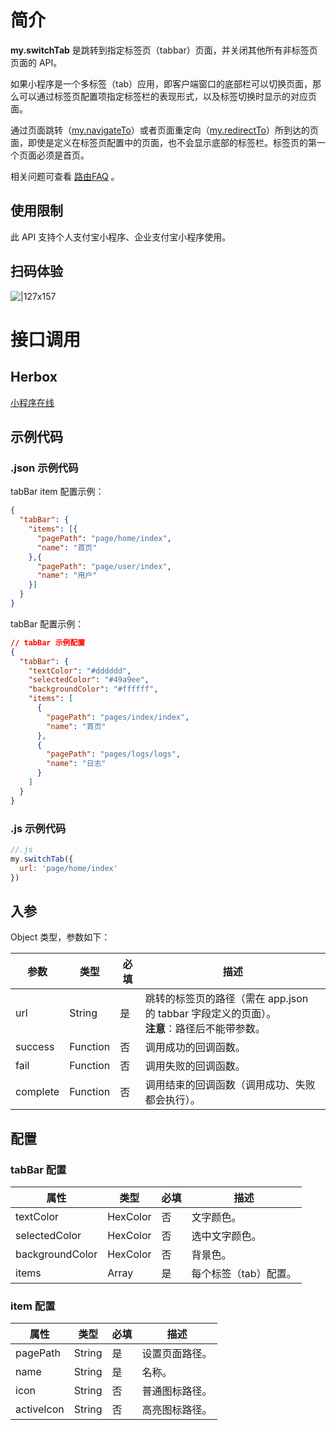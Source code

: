 # 简介
**my.switchTab** 是跳转到指定标签页（tabbar）页面，并关闭其他所有非标签页页面的 API。

如果小程序是一个多标签（tab）应用，即客户端窗口的底部栏可以切换页面，那么可以通过标签页配置项指定标签栏的表现形式，以及标签切换时显示的对应页面。

通过页面跳转（[my.navigateTo](https://opendocs.alipay.com/mini/api/zwi8gx)）或者页面重定向（[my.redirectTo](https://opendocs.alipay.com/mini/api/fh18ky)）所到达的页面，即使是定义在标签页配置中的页面，也不会显示底部的标签栏。标签页的第一个页面必须是首页。

相关问题可查看 [路由FAQ](https://opendocs.alipay.com/mini/006l1n) 。

## 使用限制
此 API 支持个人支付宝小程序、企业支付宝小程序使用。

## 扫码体验

![|127x157](https://gw.alipayobjects.com/zos/skylark-tools/public/files/e88923c5934173d172f53342d823d838.jpeg#align=left&display=inline&height=157&margin=%5Bobject%20Object%5D&originHeight=157&originWidth=127&status=done&style=none&width=127)

# 接口调用

## Herbox

[小程序在线](https://herbox-embed.alipay.com/s/doc-api-navigator?theme=light&previewZoom=75&chInfo=openhome-doc) 

## 示例代码

### .json 示例代码
tabBar item 配置示例：
```json
{
  "tabBar": {
    "items": [{
      "pagePath": "page/home/index",
      "name": "首页"
    },{
      "pagePath": "page/user/index",
      "name": "用户"
    }]
  }
}
```
tabBar 配置示例：
```json
// tabBar 示例配置
{
  "tabBar": {
    "textColor": "#dddddd",
    "selectedColor": "#49a9ee",
    "backgroundColor": "#ffffff",
    "items": [
      {
        "pagePath": "pages/index/index",
        "name": "首页"
      },
      {
        "pagePath": "pages/logs/logs",
        "name": "日志"
      }
    ]
  }
}
```

### .js 示例代码

```javascript
//.js
my.switchTab({
  url: 'page/home/index'
})
```

## 入参
Object 类型，参数如下：

| **参数** | **类型** | **必填** | **描述** |
| --- | --- | --- | --- |
| url | String | 是 | 跳转的标签页的路径（需在 app.json 的 tabbar 字段定义的页面）。<br />**注意**：路径后不能带参数。 |
| success | Function | 否 | 调用成功的回调函数。 |
| fail | Function | 否 | 调用失败的回调函数。 |
| complete | Function | 否 | 调用结束的回调函数（调用成功、失败都会执行）。 |

## 配置

### tabBar 配置
| **属性** | **类型** | **必填** | **描述** |
| --- | --- | --- | --- |
| textColor | HexColor | 否 | 文字颜色。 |
| selectedColor | HexColor | 否 | 选中文字颜色。 |
| backgroundColor | HexColor | 否 | 背景色。 |
| items | Array | 是 | 每个标签（tab）配置。 |


### item 配置
| **属性** | **类型** | **必填** | **描述** |
| --- | --- | --- | --- |
| pagePath | String | 是 | 设置页面路径。 |
| name | String | 是 | 名称。 |
| icon | String | 否 | 普通图标路径。 |
| activeIcon | String | 否 | 高亮图标路径。 |
